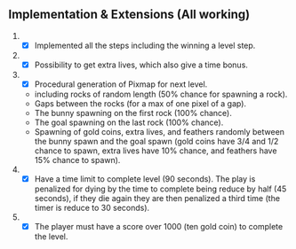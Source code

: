 ## Implementation & Extensions (All working) ##

1. - [x] Implemented all the steps including the winning a level step.
2. - [x] Possibility to get extra lives, which also give a time bonus.
3. - [x] Procedural generation of Pixmap for next level.
	*  including rocks of random length (50% chance for spawning a rock).
	*  Gaps between the rocks (for a max of one pixel of a gap).
	*  The bunny spawning on the first rock (100% chance).
	*  The goal spawning on the last rock (100% chance).
	*  Spawning of gold coins, extra lives, and feathers randomly between the bunny spawn and the goal spawn (gold coins have 3/4 and 1/2 chance to spawn, extra lives have 10% chance, and feathers have 15% chance to spawn).
4. - [x] Have a time limit to complete level (90 seconds). The play is penalized for dying by the time to complete being reduce by half (45 seconds), if they die again they are then penalized a third time (the timer is reduce to 30 seconds).
5. - [x] The player must have a score over 1000 (ten gold coin) to complete the level.
